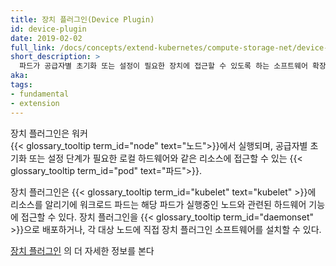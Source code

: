 ```yaml
---
title: 장치 플러그인(Device Plugin)
id: device-plugin
date: 2019-02-02
full_link: /docs/concepts/extend-kubernetes/compute-storage-net/device-plugins/
short_description: >
  파드가 공급자별 초기화 또는 설정이 필요한 장치에 접근할 수 있도록 하는 소프트웨어 확장
aka:
tags:
- fundamental
- extension
---
```

 장치 플러그인은 워커\
 {{< glossary_tooltip term_id="node" text="노드">}}에서 실행되며,
 공급자별 초기화 또는 설정 단계가 필요한 로컬 하드웨어와
 같은 리소스에 접근할 수 있는
 {{< glossary_tooltip term_id="pod" text="파드">}}.

<!--more-->

장치 플러그인은 {{< glossary_tooltip term_id="kubelet" text="kubelet" >}}에
리소스를 알리기에 워크로드 파드는 해당 파드가 실행중인
노드와 관련된 하드웨어 기능에 접근할 수 있다.
장치 플러그인을 {{< glossary_tooltip term_id="daemonset" >}}으로 배포하거나,
각 대상 노드에 직접 장치 플러그인 소프트웨어를 설치할 수 있다.

[장치 플러그인](/ko/docs/concepts/extend-kubernetes/compute-storage-net/device-plugins/)
의 더 자세한 정보를
본다
